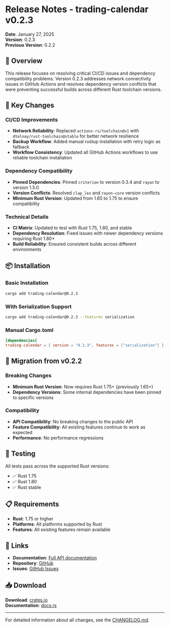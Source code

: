 # Release Notes - trading-calendar v0.2.3

**Date**: January 27, 2025  
**Version**: 0.2.3  
**Previous Version**: 0.2.2

## 🚀 Overview

This release focuses on resolving critical CI/CD issues and dependency compatibility problems. Version 0.2.3 addresses network connectivity issues in GitHub Actions and resolves dependency version conflicts that were preventing successful builds across different Rust toolchain versions.

## 🔧 Key Changes

### CI/CD Improvements
- **Network Reliability**: Replaced `actions-rs/toolchain@v1` with `dtolnay/rust-toolchain@stable` for better network resilience
- **Backup Workflow**: Added manual rustup installation with retry logic as fallback
- **Workflow Consistency**: Updated all GitHub Actions workflows to use reliable toolchain installation

### Dependency Compatibility
- **Pinned Dependencies**: Pinned `criterion` to version 0.3.4 and `rayon` to version 1.5.0
- **Version Conflicts**: Resolved `clap_lex` and `rayon-core` version conflicts
- **Minimum Rust Version**: Updated from 1.65 to 1.75 to ensure compatibility

### Technical Details
- **CI Matrix**: Updated to test with Rust 1.75, 1.80, and stable
- **Dependency Resolution**: Fixed issues with newer dependency versions requiring Rust 1.80+
- **Build Reliability**: Ensured consistent builds across different environments

## 📦 Installation

### Basic Installation
```bash
cargo add trading-calendar@0.2.3
```

### With Serialization Support
```bash
cargo add trading-calendar@0.2.3 --features serialization
```

### Manual Cargo.toml
```toml
[dependencies]
trading-calendar = { version = "0.2.3", features = ["serialization"] }
```

## 🔄 Migration from v0.2.2

### Breaking Changes
- **Minimum Rust Version**: Now requires Rust 1.75+ (previously 1.65+)
- **Dependency Versions**: Some internal dependencies have been pinned to specific versions

### Compatibility
- **API Compatibility**: No breaking changes to the public API
- **Feature Compatibility**: All existing features continue to work as expected
- **Performance**: No performance regressions

## 🧪 Testing

All tests pass across the supported Rust versions:
- ✅ Rust 1.75
- ✅ Rust 1.80  
- ✅ Rust stable

## 📋 Requirements

- **Rust**: 1.75 or higher
- **Platforms**: All platforms supported by Rust
- **Features**: All existing features remain available

## 🔗 Links

- **Documentation**: [Full API documentation](https://docs.rs/trading-calendar/0.2.3)
- **Repository**: [GitHub](https://github.com/danjloveless/trading-calendar)
- **Issues**: [GitHub Issues](https://github.com/danjloveless/trading-calendar/issues)

## 📥 Download

**Download**: [crates.io](https://crates.io/crates/trading-calendar/0.2.3)  
**Documentation**: [docs.rs](https://docs.rs/trading-calendar/0.2.3)

---

For detailed information about all changes, see the [CHANGELOG.md](./CHANGELOG.md).
